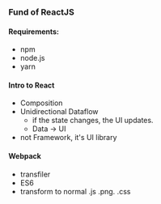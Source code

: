 ### Fund of ReactJS

#### Requirements:
- npm
- node.js
- yarn

#### Intro to React
- Composition
- Unidirectional Dataflow
  + if the state changes, the UI updates.
  + Data -> UI
- not Framework, it's UI library

#### Webpack
- transfiler
- ES6
- transform to normal .js .png. .css
 
